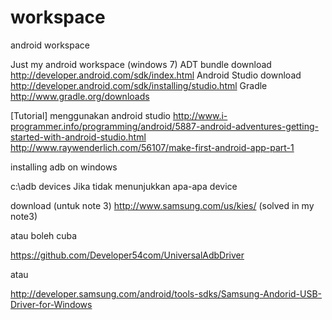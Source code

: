 workspace
=========

android workspace

Just my android workspace (windows 7)
ADT bundle download http://developer.android.com/sdk/index.html
Android Studio download http://developer.android.com/sdk/installing/studio.html
Gradle http://www.gradle.org/downloads


[Tutorial]
menggunakan android studio
http://www.i-programmer.info/programming/android/5887-android-adventures-getting-started-with-android-studio.html
http://www.raywenderlich.com/56107/make-first-android-app-part-1



installing adb on windows

c:\adb devices
Jika tidak menunjukkan apa-apa device

download (untuk note 3)
http://www.samsung.com/us/kies/ (solved in my note3)

atau boleh cuba

https://github.com/Developer54com/UniversalAdbDriver

atau

http://developer.samsung.com/android/tools-sdks/Samsung-Andorid-USB-Driver-for-Windows
